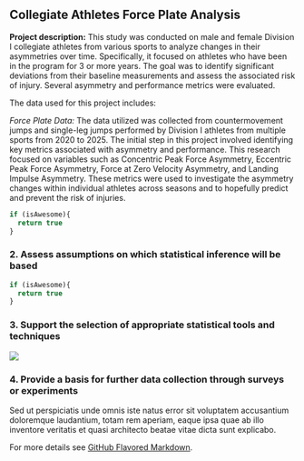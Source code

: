 ## Collegiate Athletes Force Plate Analysis

**Project description:** This study was conducted on male and female Division I collegiate athletes from various sports to analyze changes in their asymmetries over time. Specifically, it focused on athletes who have been in the program for 3 or more years. The goal was to identify significant deviations from their baseline measurements and assess the associated risk of injury. Several asymmetry and performance metrics were evaluated.

The data used for this project includes:

*Force Plate Data:* The data utilized was collected from countermovement jumps and single-leg jumps performed by Division I athletes from multiple sports from 2020 to 2025. The initial step in this project involved identifying key metrics associated with asymmetry and performance. This research focused on variables such as Concentric Peak Force Asymmetry, Eccentric Peak Force Asymmetry, Force at Zero Velocity Asymmetry, and Landing Impulse Asymmetry. These metrics were used to investigate the asymmetry changes within individual athletes across seasons and to hopefully predict and prevent the risk of injuries.
```javascript
if (isAwesome){
  return true
}
```

### 2. Assess assumptions on which statistical inference will be based

```javascript
if (isAwesome){
  return true
}
```

### 3. Support the selection of appropriate statistical tools and techniques

<img src="images/dummy_thumbnail.jpg?raw=true"/>

### 4. Provide a basis for further data collection through surveys or experiments

Sed ut perspiciatis unde omnis iste natus error sit voluptatem accusantium doloremque laudantium, totam rem aperiam, eaque ipsa quae ab illo inventore veritatis et quasi architecto beatae vitae dicta sunt explicabo. 

For more details see [GitHub Flavored Markdown](https://guides.github.com/features/mastering-markdown/).
